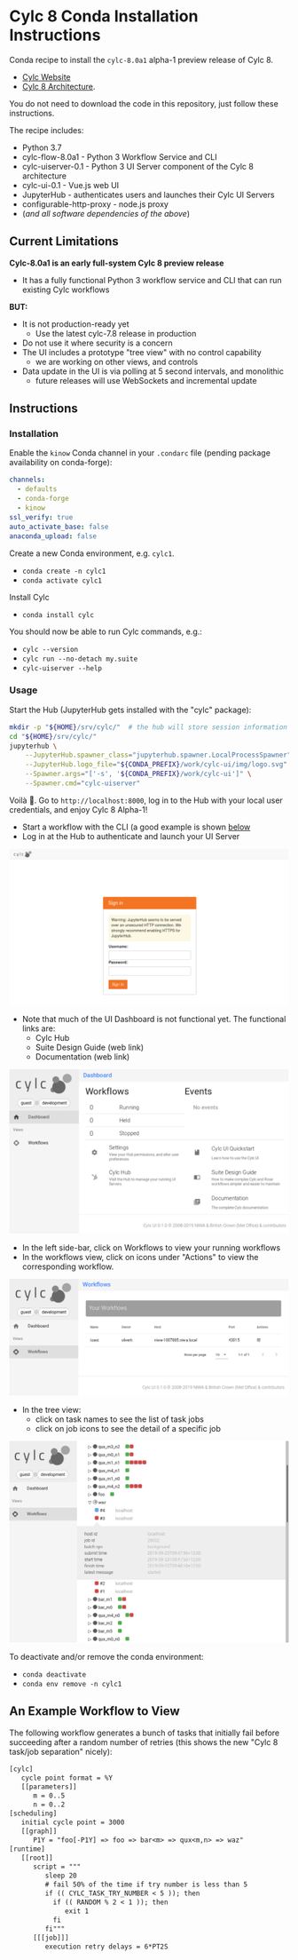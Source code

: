 # Cylc 8 Conda Installation Instructions 

Conda recipe to install the `cylc-8.0a1` alpha-1 preview release of Cylc 8.

- [Cylc Website](https://cylc.github.io)
- [Cylc 8
  Architecture](https://cylc.github.io/cylc-admin/cylc-8-architecture.html).

You do not need to download the code in this repository, just follow these
instructions.

The recipe includes:
- Python 3.7
- cylc-flow-8.0a1 - Python 3 Workflow Service and CLI
- cylc-uiserver-0.1 - Python 3 UI Server component of the Cylc 8 architecture
- cylc-ui-0.1 - Vue.js web UI
- JupyterHub - authenticates users and launches their Cylc UI Servers
- configurable-http-proxy - node.js proxy
- (*and all software dependencies of the above*)

## Current Limitations

**Cylc-8.0a1 is an early full-system Cylc 8 preview release**
- It has a fully functional Python 3 workflow service and CLI that can run
  existing Cylc workflows

**BUT:**
- It is not production-ready yet
  - Use the latest cylc-7.8 release in production
- Do not use it where security is a concern
- The UI includes a prototype "tree view" with no control capability
  - we are working on other views, and controls
- Data update in the UI is via polling at 5 second intervals, and monolithic
  - future releases will use WebSockets and incremental update

## Instructions

### Installation

Enable the `kinow` Conda channel in your `.condarc` file (pending package
availability on conda-forge):

```yaml
channels:
  - defaults
  - conda-forge
  - kinow
ssl_verify: true
auto_activate_base: false
anaconda_upload: false
```

Create a new Conda environment, e.g. `cylc1`.

- `conda create -n cylc1`
- `conda activate cylc1`

Install Cylc

- `conda install cylc`

You should now be able to run Cylc commands, e.g.:

- `cylc --version`
- `cylc run --no-detach my.suite`
- `cylc-uiserver --help`

### Usage

Start the Hub (JupyterHub gets installed with the "cylc" package):

```sh
mkdir -p "${HOME}/srv/cylc/"  # the hub will store session information here
cd "${HOME}/srv/cylc/"
jupyterhub \
    --JupyterHub.spawner_class="jupyterhub.spawner.LocalProcessSpawner" \
    --JupyterHub.logo_file="${CONDA_PREFIX}/work/cylc-ui/img/logo.svg" \
    --Spawner.args="['-s', '${CONDA_PREFIX}/work/cylc-ui']" \
    --Spawner.cmd="cylc-uiserver"
```

Voilà 🎉. Go to `http://localhost:8000`, log in to the Hub with your local user
credentials, and enjoy Cylc 8 Alpha-1!

- Start a workflow with the CLI (a good example is shown
  [below](#an-example-workflow-to-view)
- Log in at the Hub to authenticate and launch your UI Server

![Hub Image](img/hub.png)

- Note that much of the UI Dashboard is not functional yet.
  The functional links are:
  - Cylc Hub
  - Suite Design Guide (web link)
  - Documentation (web link)

![Dashboard Image](img/dash.png)

- In the left side-bar, click on Workflows to view your running workflows
- In the workflows view, click on icons under "Actions" to view the
  corresponding workflow. 

![Workflows Image](img/workflows.png)

- In the tree view:
  - click on task names to see the list of task jobs
  - click on job icons to see the detail of a specific job

![Workflows Image](img/treeview.png)

To deactivate and/or remove the conda environment:

- `conda deactivate`
- `conda env remove -n cylc1`

## An Example Workflow to View

The following workflow generates a bunch of tasks that initially fail before
succeeding after a random number of retries (this shows the new "Cylc 8
task/job separation" nicely):

```
[cylc]
   cycle point format = %Y
   [[parameters]]
      m = 0..5
      n = 0..2
[scheduling]
   initial cycle point = 3000
   [[graph]]
      P1Y = "foo[-P1Y] => foo => bar<m> => qux<m,n> => waz"
[runtime]
   [[root]]
      script = """
         sleep 20
         # fail 50% of the time if try number is less than 5
         if (( CYLC_TASK_TRY_NUMBER < 5 )); then
           if (( RANDOM % 2 < 1 )); then
              exit 1
           fi
         fi"""
      [[[job]]]
         execution retry delays = 6*PT2S
```
